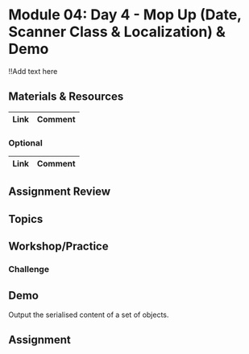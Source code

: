 # Module 04: Day 4 - Mop Up (Date, Scanner Class & Localization) &amp; Demo
!!Add text here

## Materials & Resources

| Link | Comment |
|:---- |:------- |


### Optional
| Link | Comment |
|:---- |:------ |



## Assignment Review


## Topics

## Workshop/Practice 

### Challenge 

## Demo 
Output the serialised content of a set of objects.


## Assignment
